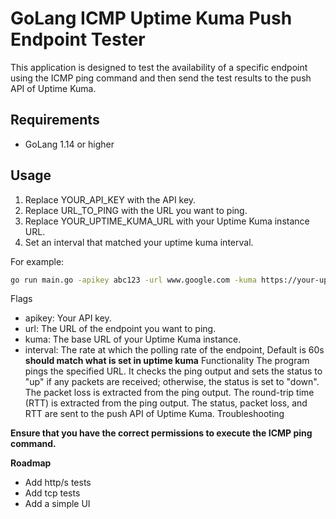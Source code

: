 # GoLang ICMP Uptime Kuma Push Endpoint Tester

This application is designed to test the availability of a specific endpoint using the ICMP ping command and then send the test results to the push API of Uptime Kuma.

## Requirements

- GoLang 1.14 or higher

## Usage

1. Replace YOUR_API_KEY with the API key.
2. Replace URL_TO_PING with the URL you want to ping.
3. Replace YOUR_UPTIME_KUMA_URL with your Uptime Kuma instance URL.
4. Set an interval that matched your uptime kuma interval.

For example:

```bash
go run main.go -apikey abc123 -url www.google.com -kuma https://your-uptime-kuma-instance.com
```
Flags
- apikey: Your API key.
- url: The URL of the endpoint you want to ping.
- kuma: The base URL of your Uptime Kuma instance.
- interval: The rate at which the polling rate of the endpoint, Default is 60s **should match what is set in uptime kuma**
Functionality
The program pings the specified URL.
It checks the ping output and sets the status to "up" if any packets are received; otherwise, the status is set to "down".
The packet loss is extracted from the ping output.
The round-trip time (RTT) is extracted from the ping output.
The status, packet loss, and RTT are sent to the push API of Uptime Kuma.
Troubleshooting

**Ensure that you have the correct permissions to execute the ICMP ping command.**

**Roadmap**

- Add http/s tests
- Add tcp tests
- Add a simple UI
